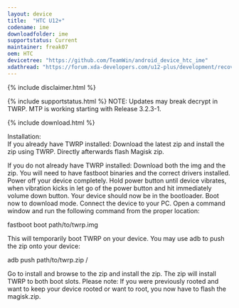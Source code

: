 ```yaml
---
layout: device
title:  "HTC U12+"
codename: ime
downloadfolder: ime
supportstatus: Current
maintainer: freak07
oem: HTC
devicetree: "https://github.com/TeamWin/android_device_htc_ime"
xdathread: "https://forum.xda-developers.com/u12-plus/development/recovery-unofficial-twrp-3-2-2-0-htc-t3819343"
---
```


{% include disclaimer.html %}

{% include supportstatus.html %}
NOTE: Updates may break decrypt in TWRP. MTP is working starting with Release 3.2.3-1.

{% include download.html %}

<div class='page-heading'>Installation:</div>
If you already have TWRP installed:
Download the latest zip and install the zip using TWRP. Directly afterwards flash Magisk zip.

If you do not already have TWRP installed:
Download both the img and the zip. You will need to have fastboot binaries and the correct drivers installed. Power off your device completely. Hold power button until device vibrates, when vibration kicks in let go of the power button and hit immediately volume down button. Your device should now be in the bootloader. Boot now to download mode. Connect the device to your PC. Open a command window and run the following command from the proper location:

fastboot boot path/to/twrp.img

This will temporarily boot TWRP on your device. You may use adb to push the zip onto your device:

adb push path/to/twrp.zip /

Go to install and browse to the zip and install the zip. The zip will install TWRP to both boot slots. Please note: If you were previously rooted and want to keep your device rooted or want to root, you now have to flash the magisk.zip. 
